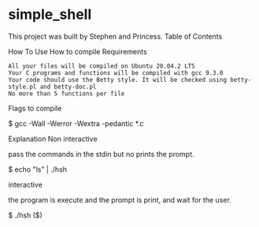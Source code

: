 # simple_shell
This project was built by Stephen and Princess.
Table of Contents


How To Use
How to compile
Requirements

    All your files will be compiled on Ubuntu 20.04.2 LTS
    Your C programs and functions will be compiled with gcc 9.3.0
    Your code should use the Betty style. It will be checked using betty-style.pl and betty-doc.pl
    No more than 5 functions per file

Flags to compile

$ gcc -Wall -Werror -Wextra -pedantic *.c

Explanation
Non interactive

pass the commands in the stdin but no prints the prompt.

$ echo "ls" | ./hsh

interactive

the program is execute and the prompt is print, and wait for the user.

$ ./hsh
($)
